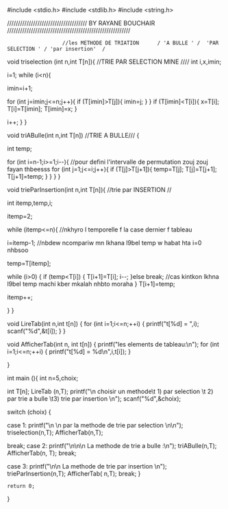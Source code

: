 #include <stdio.h>
#include <stdlib.h>
#include <string.h>


///////////////////////////////////// BY RAYANE BOUCHAIR /////////////////////////////////////////////////////////

                      //les METHODE DE TRIATION      / 'A BULLE ' /  'PAR SELECTION ' / 'par insertion'  /



void triselection (int n,int T[n]){           //TRIE PAR SELECTION MINE ////
int i,x,imin;


i=1;
while (i<n){

 imin=i+1;

 for (int j=imin;j<=n;j++){
   if (T[imin]>T[j]){
    imin=j;
   }
 }
 if (T[imin]<T[i]){
    x=T[i];
    T[i]=T[imin];
    T[imin]=x;
    }
    
  i++;
}
}



void triABulle(int n,int T[n])                         //TRIE A BULLE///
{             

int temp;

 for (int i=n-1;i>=1;i--){          //pour defini l'intervalle de permutation zouj zouj fayan thbeesss
   for (int j=1;j<=i;j++){
       if (T[j]>T[j+1]){
        temp=T[j];
        T[j]=T[j+1];
        T[j+1]=temp;
       }
    }
 }
}




void trieParInsertion(int n,int T[n]){                 //trie par INSERTION //

int itemp,temp,i;

itemp=2;

while (itemp<=n){               //nkhyro l temporelle f la case dernier f tableau 

  i=itemp-1;                    //nbdew ncompariw mn lkhana l9bel temp w habat hta i=0 nhbsoo

  temp=T[itemp];

   while (i>0)
   {
      if (temp<T[i])
      {
         T[i+1]=T[i];
         i--;
      }else break;         //cas kintkon lkhna l9bel temp machi kber mkalah nhbto moraha 
    }
   T[i+1]=temp;

 itemp++; 
  
}
}





void LireTab(int n,int t[n])
{
    for (int i=1;i<=n;++i)
    {
        printf("t[%d] = ",i);
        scanf("%d",&t[i]);
    }
}



void AfficherTab(int n, int t[n])
{
    printf("les elements de tableau:\n");
    for (int i=1;i<=n;++i)
    {
        printf("t[%d] = %d\n",i,t[i]);
    }

}





int main (){
int n=5,choix;

int T[n];
LireTab (n,T);
printf("\n choisir un methode\t 1) par selection \t 2) par trie a bulle \t3) trie par insertion  \n");
scanf("%d",&choix);


switch (choix)
{

case 1:
printf("\n \n par la methode de trie par selection \n\n");
triselection(n,T);
AfficherTab(n,T);

break;
case 2:
printf("\n\n\n La methode de trie a bulle :\n");
triABulle(n,T);
AfficherTab(n, T);
break;


case 3: 
printf("\n\n La methode de trie par insertion \n");
trieParInsertion(n,T);
AfficherTab( n,T);
break;
}



    return 0;
}
